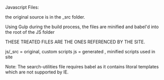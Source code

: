 Javascript Files:

the original source is in the _src folder. 

Using Gulp during the build process, the files are minified and babel'd into the root of the JS folder

THESE TREATED FILES ARE THE ONES REFERENCED BY THE SITE. 

js/_src = original, custom scripts
js = generated , minified scripts used in site

Note:
The search-utilities file requires babel as it contains litoral templates which are not supported by IE.